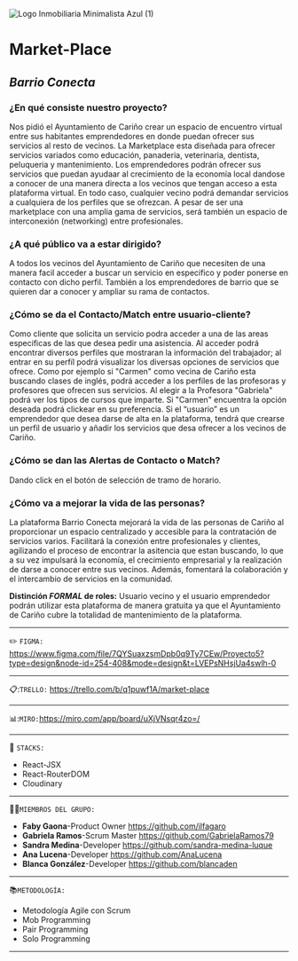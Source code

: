![Logo Inmobiliaria Minimalista Azul (1)](https://github.com/sandra-medina-luque/Market-Place/assets/136744027/a5dd3823-6262-4532-adf5-61601ce866ff)
# Market-Place
  ## ***Barrio Conecta***

### ¿En qué consiste nuestro proyecto? 
  Nos pidió el Ayuntamiento de Cariño crear un espacio de encuentro virtual entre sus habitantes emprendedores en donde puedan ofrecer sus servicios al resto de vecinos. La Marketplace esta diseñada para ofrecer servicios variados como educación, panaderia, veterinaria, dentista, peluqueria y mantenimiento. Los emprendedores podrán ofrecer sus servicios que puedan ayudaar al crecimiento de la economía local dandose a conocer de una manera directa a los vecinos que tengan acceso a esta plataforma virtual. En todo caso, cualquier vecino podrá demandar servicios a cualquiera de los perfiles que se ofrezcan. A pesar de ser una marketplace con una amplia gama de servicios, será también un espacio de interconexión (networking) entre profesionales.

### ¿A qué público va a estar dirigido? 
  A todos los vecinos del Ayuntamiento de Cariño que necesiten de una manera facil acceder a buscar un servicio en especifico y poder ponerse en contacto con dicho perfil. También a los emprendedores de barrio que se quieren dar a conocer y ampliar su rama de contactos.

### ¿Cómo se da el Contacto/Match entre usuario-cliente?
  Como cliente que solicita un servicio podra acceder a una de las areas especificas de las que desea pedir una asistencia. Al acceder podrá encontrar diversos perfiles que mostraran la información del trabajador; al entrar en su perfíl podrá visualizar los diversas opciones de servicios que ofrece. Como por ejemplo si "Carmen" como vecina de Cariño esta buscando clases de inglés, podrá acceder a los perfiles de las profesoras y profesores que ofrecen sus servicios. Al elegir a la Profesora "Gabriela" podrá ver los tipos de cursos que imparte. Si "Carmen" encuentra la opción deseada podrá clickear en su preferencia. 
  Si el “usuario” es un emprendedor que desea darse de alta en la plataforma, tendrá que crearse un perfil de usuario y añadir los servicios que desa ofrecer a los vecinos de Cariño. 

### ¿Cómo se dan las Alertas de Contacto o Match? 
  Dando click en el botón de selección de tramo de horario. 

### ¿Cómo va a mejorar la vida de las personas? 
  La plataforma Barrio Conecta mejorará la vida de las personas de Cariño al proporcionar un espacio centralizado y accesible para la contratación de servicios varios. Facilitará la conexión entre profesionales y clientes, agilizando el proceso de encontrar la asitencia que estan buscando, lo que a su vez impulsará la economía, el crecimiento empresarial y la realización de darse a conocer entre sus vecinos. Además, fomentará la colaboración y el intercambio de servicios en la comunidad.

**Distinción _FORMAL_ de roles:** Usuario vecino y el usuario emprendedor podrán utilizar esta plataforma de manera gratuita ya que el Ayuntamiento de Cariño cubre la totalidad de mantenimiento de la plataforma.
***
✏️ `FIGMA:` https://www.figma.com/file/7QYSuaxzsmDpb0q9Ty7CEw/Proyecto5?type=design&node-id=254-408&mode=design&t=LVEPsNHsjUa4swlh-0
***
📋:`TRELLO:` https://trello.com/b/q1puwf1A/market-place
***
📊:`MIRO:`https://miro.com/app/board/uXjVNsqr4zo=/
***
🔧 `STACKS:` 
+ React-JSX 
+ React-RouterDOM 
+ Cloudinary
***
👩‍💻`MIEMBROS DEL GRUPO:` 
+ **Faby Gaona**-Product Owner https://github.com/ilfagaro
+ **Gabriela Ramos**-Scrum Master https://github.com/GabrielaRamos79 
+ **Sandra Medina**-Developer https://github.com/sandra-medina-luque  
+ **Ana Lucena**-Developer https://github.com/AnaLucena  
+ **Blanca González**-Developer https://github.com/blancaden 
***
📚`METODOLOGÍA:` 
+ Metodología Agile con Scrum 
+ Mob Programming
+ Pair Programming
+ Solo Programming
***

